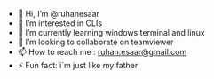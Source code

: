 - 👋 Hi, I’m @ruhanesaar
- 👀 I’m interested in CLIs
- 🌱 I’m currently learning windows terminal and linux
- 💞️ I’m looking to collaborate on teamviewer
- 📫 How to reach me : ruhan.esaar@gmail.com
- ⚡ Fun fact: i`m just like my father

<!---
ruhanesaar/ruhanesaar is a ✨ special ✨ repository because its `README.md` (this file) appears on your GitHub profile.
You can click the Preview link to take a look at your changes.
--->
